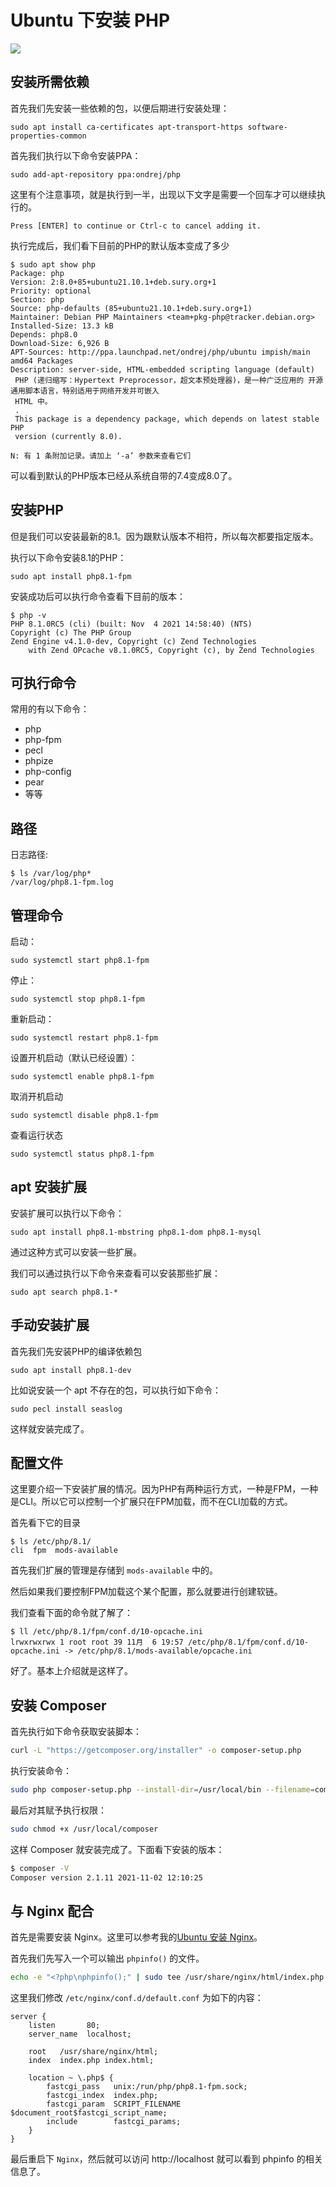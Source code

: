 # Ubuntu 下安装 PHP

![](../images/20210328.jpg)

## 安装所需依赖

首先我们先安装一些依赖的包，以便后期进行安装处理：

```
sudo apt install ca-certificates apt-transport-https software-properties-common
```

首先我们执行以下命令安装PPA：

```
sudo add-apt-repository ppa:ondrej/php
```

这里有个注意事项，就是执行到一半，出现以下文字是需要一个回车才可以继续执行的。

```
Press [ENTER] to continue or Ctrl-c to cancel adding it.
```

执行完成后，我们看下目前的PHP的默认版本变成了多少

```
$ sudo apt show php
Package: php
Version: 2:8.0+85+ubuntu21.10.1+deb.sury.org+1
Priority: optional
Section: php
Source: php-defaults (85+ubuntu21.10.1+deb.sury.org+1)
Maintainer: Debian PHP Maintainers <team+pkg-php@tracker.debian.org>
Installed-Size: 13.3 kB
Depends: php8.0
Download-Size: 6,926 B
APT-Sources: http://ppa.launchpad.net/ondrej/php/ubuntu impish/main amd64 Packages
Description: server-side, HTML-embedded scripting language (default)
 PHP (递归缩写：Hypertext Preprocessor，超文本预处理器)，是一种广泛应用的 开源通用脚本语言，特别适用于网络开发并可嵌入
 HTML 中。
 .
 This package is a dependency package, which depends on latest stable PHP
 version (currently 8.0).

N: 有 1 条附加记录。请加上 ‘-a’ 参数来查看它们
```

可以看到默认的PHP版本已经从系统自带的7.4变成8.0了。

## 安装PHP

但是我们可以安装最新的8.1。因为跟默认版本不相符，所以每次都要指定版本。

执行以下命令安装8.1的PHP：

```
sudo apt install php8.1-fpm
```

安装成功后可以执行命令查看下目前的版本：

```
$ php -v
PHP 8.1.0RC5 (cli) (built: Nov  4 2021 14:58:40) (NTS)
Copyright (c) The PHP Group
Zend Engine v4.1.0-dev, Copyright (c) Zend Technologies
    with Zend OPcache v8.1.0RC5, Copyright (c), by Zend Technologies
```

## 可执行命令

常用的有以下命令：

- php
- php-fpm
- pecl
- phpize
- php-config
- pear
- 等等

## 路径

日志路径:

```
$ ls /var/log/php*
/var/log/php8.1-fpm.log
```

## 管理命令

启动：

```
sudo systemctl start php8.1-fpm
```

停止：

```
sudo systemctl stop php8.1-fpm
```

重新启动：

```
sudo systemctl restart php8.1-fpm
```

设置开机启动（默认已经设置）：

```
sudo systemctl enable php8.1-fpm
```

取消开机启动

```
sudo systemctl disable php8.1-fpm
```

查看运行状态

```
sudo systemctl status php8.1-fpm
```

## apt 安装扩展

安装扩展可以执行以下命令：

```
sudo apt install php8.1-mbstring php8.1-dom php8.1-mysql
```

通过这种方式可以安装一些扩展。

我们可以通过执行以下命令来查看可以安装那些扩展：

```
sudo apt search php8.1-*
```

## 手动安装扩展

首先我们先安装PHP的编译依赖包

```
sudo apt install php8.1-dev
```

比如说安装一个 apt 不存在的包，可以执行如下命令：

```
sudo pecl install seaslog
```

这样就安装完成了。

## 配置文件

这里要介绍一下安装扩展的情况。因为PHP有两种运行方式，一种是FPM，一种是CLI。所以它可以控制一个扩展只在FPM加载，而不在CLI加载的方式。

首先看下它的目录

```
$ ls /etc/php/8.1/
cli  fpm  mods-available
```

首先我们扩展的管理是存储到 `mods-available` 中的。

然后如果我们要控制FPM加载这个某个配置，那么就要进行创建软链。

我们查看下面的命令就了解了：

```
$ ll /etc/php/8.1/fpm/conf.d/10-opcache.ini 
lrwxrwxrwx 1 root root 39 11月  6 19:57 /etc/php/8.1/fpm/conf.d/10-opcache.ini -> /etc/php/8.1/mods-available/opcache.ini
```

好了。基本上介绍就是这样了。

## 安装 Composer

首先执行如下命令获取安装脚本：

```bash
curl -L "https://getcomposer.org/installer" -o composer-setup.php
```

执行安装命令：

```bash
sudo php composer-setup.php --install-dir=/usr/local/bin --filename=composer
```

最后对其赋予执行权限：

```bash
sudo chmod +x /usr/local/composer
```

这样 Composer 就安装完成了。下面看下安装的版本：

```bash
$ composer -V
Composer version 2.1.11 2021-11-02 12:10:25
```

## 与 Nginx 配合

首先是需要安装 Nginx。这里可以参考我的[Ubuntu 安装 Nginx](/posts/ubuntu-install-nginx.md)。

首先我们先写入一个可以输出 `phpinfo()` 的文件。

```bash
echo -e "<?php\nphpinfo();" | sudo tee /usr/share/nginx/html/index.php
```

这里我们修改 `/etc/nginx/conf.d/default.conf` 为如下的内容：

```nginx
server {
    listen       80;
    server_name  localhost;

    root   /usr/share/nginx/html;
    index  index.php index.html;

    location ~ \.php$ {
        fastcgi_pass   unix:/run/php/php8.1-fpm.sock;
        fastcgi_index  index.php;
        fastcgi_param  SCRIPT_FILENAME  $document_root$fastcgi_script_name;
        include        fastcgi_params;
    }
}
```

最后重启下 `Nginx`，然后就可以访问 http://localhost 就可以看到 phpinfo 的相关信息了。